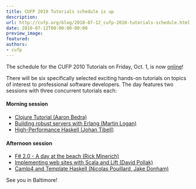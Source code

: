 ```yaml
---
title: CUFP 2010 Tutorials schedule is up
description:
url: http://cufp.org/blog/2010-07-12_cufp-2010-tutorials-schedule.html
date: 2010-07-12T00:00:00-00:00
preview_image:
featured:
authors:
- cufp
---
```




<p>The schedule for the CUFP 2010 Tutorials on Friday, Oct. 1, is now <a href="http://cufp.org/2010/index.html#Day1FridayOct1stTutorialsandBoFs">online</a>!</p>
<p>There will be six specifically selected exciting hands-on tutorials on topics of
interest to professional software developers.  The day features two
sessions with three concurrent tutorials each:</p>
<h4>Morning session</h4><ul><li><a href="http://cufp.org/2010/clojure-tutorial.html">Clojure Tutorial (Aaron Bedra)</a></li><li><a href="http://cufp.org/2010/building-robust-servers-erlang.html">Building robust servers with Erlang (Martin Logan)</a></li><li><a href="http://cufp.org/2010/high-performance-haskell.html">High-Performance Haskell (Johan Tibell)</a></li></ul>

<h4>Afternoon session</h4><ul><li><a href="http://cufp.org/2010/f-20-day-beach.html">F# 2.0 - A day at the beach (Rick Minerich)</a></li><li><a href="http://cufp.org/2010/implementing-web-sites-scala-and-lift.html">Implementing web sites with Scala and Lift (David Pollak)</a></li><li><a href="http://cufp.org/2010/camlp4-and-template-haskell.html">Camlp4 and Template Haskell (Nicolas Pouillard, Jake Donham)</a></li></ul>

<p>See you in Baltimore!</p>

